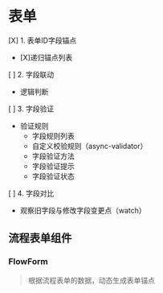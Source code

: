 # 表单

[X] 1. 表单ID字段锚点

- [X]递归锚点列表

[ ] 2. 字段联动

- 逻辑判断

[ ] 3. 字段验证

- 验证规则
  - 字段规则列表
  - 自定义校验规则（async-validator）
  - 字段验证方法
  - 字段验证提示
  - 字段验证状态

[ ] 4. 字段对比

- 观察旧字段与修改字段变更点（watch）

## 流程表单组件

### FlowForm

> 根据流程表单的数据，动态生成表单锚点

